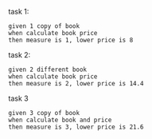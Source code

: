 task 1:
````
given 1 copy of book
when calculate book price
then measure is 1, lower price is 8
````
task 2: 
````aidl
given 2 different book
when calculate book price
then measure is 2, lower price is 14.4
````

task 3
````aidl
given 3 copy of book
when calculate book and price
then measure is 3, lower price is 21.6

````
